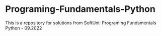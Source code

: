 # Programing-Fundamentals-Python
This is a repository for solutions from SoftUni: Programing Fundsmentals Python - 09.2022
